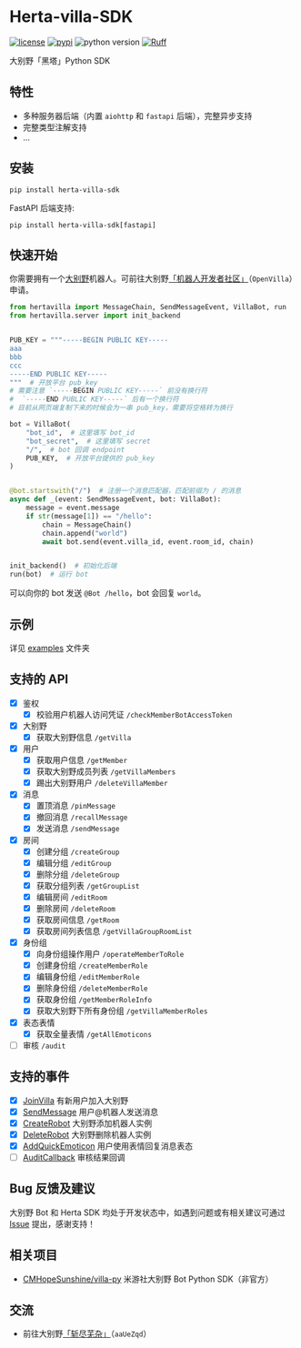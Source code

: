 # Herta-villa-SDK

[![license](https://img.shields.io/github/license/Herta-villa/Herta-villa-SDK)](https://github.com/Herta-villa/Herta-villa-SDK/blob/master/LICENSE)
[![pypi](https://img.shields.io/pypi/v/herta-villa-sdk)](https://pypi.python.org/pypi/herta-villa-sdk)
![python version](https://img.shields.io/badge/Python-3.8+-green)
[![Ruff](https://img.shields.io/endpoint?url=https://raw.githubusercontent.com/charliermarsh/ruff/main/assets/badge/v2.json)](https://github.com/astral-sh/ruff)

大别野「黑塔」Python SDK

## 特性

- 多种服务器后端（内置 `aiohttp` 和 `fastapi` 后端），完整异步支持
- 完整类型注解支持
- ...

## 安装

```shell
pip install herta-villa-sdk
```

FastAPI 后端支持:

```shell
pip install herta-villa-sdk[fastapi]
```

## 快速开始

你需要拥有一个[大别野](https://dby.miyoushe.com/chat)机器人。可前往大别野[「机器人开发者社区」](https://dby.miyoushe.com/chat/463/20020)（`OpenVilla`）申请。

```python
from hertavilla import MessageChain, SendMessageEvent, VillaBot, run
from hertavilla.server import init_backend


PUB_KEY = """-----BEGIN PUBLIC KEY-----
aaa
bbb
ccc
-----END PUBLIC KEY-----
"""  # 开放平台 pub_key
# 需要注意 `-----BEGIN PUBLIC KEY-----` 前没有换行符
#  `-----END PUBLIC KEY-----` 后有一个换行符
# 目前从网页端复制下来的时候会为一串 pub_key，需要将空格转为换行

bot = VillaBot(
    "bot_id",  # 这里填写 bot_id
    "bot_secret",  # 这里填写 secret
    "/",  # bot 回调 endpoint
    PUB_KEY,  # 开放平台提供的 pub_key
)


@bot.startswith("/")  # 注册一个消息匹配器，匹配前缀为 / 的消息
async def _(event: SendMessageEvent, bot: VillaBot):
    message = event.message
    if str(message[1]) == "/hello":
        chain = MessageChain()
        chain.append("world")
        await bot.send(event.villa_id, event.room_id, chain)


init_backend()  # 初始化后端
run(bot)  # 运行 bot
```

可以向你的 bot 发送 `@Bot /hello`，bot 会回复 `world`。

## 示例

详见 [examples](./examples/) 文件夹

## 支持的 API

- [x] 鉴权
  - [x] 校验用户机器人访问凭证 `/checkMemberBotAccessToken`
- [x] 大别野
  - [x] 获取大别野信息 `/getVilla`
- [x] 用户
  - [x] 获取用户信息 `/getMember`
  - [x] 获取大别野成员列表 `/getVillaMembers`
  - [x] 踢出大别野用户 `/deleteVillaMember`
- [x] 消息
  - [x] 置顶消息 `/pinMessage`
  - [x] 撤回消息 `/recallMessage`
  - [x] 发送消息 `/sendMessage`
- [x] 房间
  - [x] 创建分组 `/createGroup`
  - [x] 编辑分组 `/editGroup`
  - [x] 删除分组 `/deleteGroup`
  - [x] 获取分组列表 `/getGroupList`
  - [x] 编辑房间 `/editRoom`
  - [x] 删除房间 `/deleteRoom`
  - [x] 获取房间信息 `/getRoom`
  - [x] 获取房间列表信息 `/getVillaGroupRoomList`
- [x] 身份组
  - [x] 向身份组操作用户 `/operateMemberToRole`
  - [x] 创建身份组 `/createMemberRole`
  - [x] 编辑身份组 `/editMemberRole`
  - [x] 删除身份组 `/deleteMemberRole`
  - [x] 获取身份组 `/getMemberRoleInfo`
  - [x] 获取大别野下所有身份组 `/getVillaMemberRoles`
- [x] 表态表情
  - [x] 获取全量表情 `/getAllEmoticons`
- [ ] 审核 `/audit`

## 支持的事件

- [x] [JoinVilla](https://webstatic.mihoyo.com/vila/bot/doc/callback.html###JoinVilla) 有新用户加入大别野
- [x] [SendMessage](https://webstatic.mihoyo.com/vila/bot/doc/callback.html###SendMessage) 用户@机器人发送消息
- [x] [CreateRobot](https://webstatic.mihoyo.com/vila/bot/doc/callback.html###CreateRobot) 大别野添加机器人实例
- [x] [DeleteRobot](https://webstatic.mihoyo.com/vila/bot/doc/callback.html###DeleteRobot) 大别野删除机器人实例
- [x] [AddQuickEmoticon](https://webstatic.mihoyo.com/vila/bot/doc/callback.html#AddQuickEmoticon) 用户使用表情回复消息表态
- [ ] [AuditCallback](https://webstatic.mihoyo.com/vila/bot/doc/callback.html#AuditCallback) 审核结果回调

## Bug 反馈及建议

大别野 Bot 和 Herta SDK 均处于开发状态中，如遇到问题或有相关建议可通过 [Issue](https://github.com/Herta-villa/Herta-villa-SDK/issues/new) 提出，感谢支持！

## 相关项目

- [CMHopeSunshine/villa-py](https://github.com/CMHopeSunshine/villa-py) 米游社大别野 Bot Python SDK（非官方）

## 交流

- 前往大别野[「斩尽芜杂」](https://dby.miyoushe.com/chat/1785/25317)（`aaUeZqd`）

